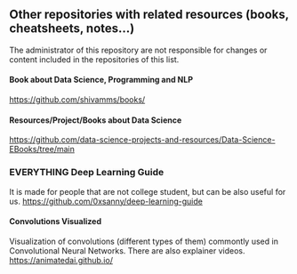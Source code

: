 ## Other repositories with related resources (books, cheatsheets, notes...)
The administrator of this repository are not responsible for changes or content included in the repositories of this list. 

#### Book about Data Science, Programming and NLP
https://github.com/shivamms/books/

#### Resources/Project/Books about Data Science 
https://github.com/data-science-projects-and-resources/Data-Science-EBooks/tree/main

### EVERYTHING Deep Learning Guide
It is made for people that are not college student, but can be also useful for us.
https://github.com/0xsanny/deep-learning-guide

#### Convolutions Visualized
Visualization of convolutions (different types of them) commontly used in Convolutional Neural Networks. There are also explainer videos.
https://animatedai.github.io/
